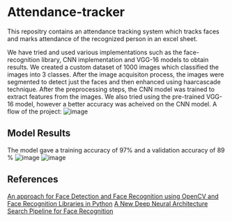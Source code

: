 # Attendance-tracker
This repositry contains an attendance tracking system which tracks faces and marks attendance of the recognized person in an excel sheet.

We have tried and used various implementations such as the face-recognition library, CNN implementation and VGG-16 models to obtain results.
We created a custom dataset of 1000 images which classified the images into 3 classes. After the image acquisiton process, the images were segmented to detect just the faces and then enhanced using haarcascade technique. 
After the preprocessing steps, the CNN model was trained to extract features from the images. 
We also tried using the pre-trained VGG-16 model, however a better accuracy was acheived on the CNN model.
A flow of the project:
![image](https://github.com/ankitd29/Attendance-tracker/assets/136194305/43eb7fc6-40f7-4bc5-a921-a286aa2581c6)


## Model Results

The model gave a training accuracy of 97% and a validation accuracy of 89 %
![image](https://github.com/ankitd29/Attendance-tracker/assets/136194305/6bd9f3cd-fac9-46eb-8a8b-975ddf0599df)
![image](https://github.com/ankitd29/Attendance-tracker/assets/136194305/b505c37b-726b-460b-8fab-8f57d09614d4)

## References

[An approach for Face Detection and Face Recognition using OpenCV and Face Recognition Libraries in Python](https://ieeexplore.ieee.org/document/10113066)
[A New Deep Neural Architecture Search Pipeline for Face Recognition](https://ieeexplore.ieee.org/document/9091879)
